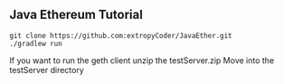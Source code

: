## Java Ethereum Tutorial
```
git clone https://github.com:extropyCoder/JavaEther.git
./gradlew run
```
If you want to run the geth client unzip the testServer.zip
Move into the testServer directory
